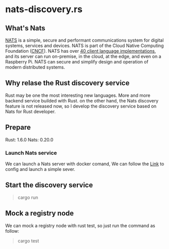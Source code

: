 # nats-discovery.rs

## What's Nats

[NATS](https://nats.io) is a simple, secure and performant communications system for digital systems, services and devices. NATS is part of the Cloud Native Computing Foundation ([CNCF](https://cncf.io)). NATS has over [40 client language implementations](https://nats.io/download/), and its server can run on-premise, in the cloud, at the edge, and even on a Raspberry Pi. NATS can secure and simplify design and operation of modern distributed systems.

## Why relase the Rust discovery service

Rust may be one the most interesting new languages. More and more backend service builded with Rust. on the other hand, the Nats discovery feature is not released now, so I develop the discovery service based on Nats for Rust developer.

## Prepare

Rust: 1.6.0
Nats: 0.20.0

### Launch Nats service

We can launch a Nats server with docker comand, We can follow the [Link](https://docs.nats.io/running-a-nats-service/nats_docker) to config and launch a simple sever.

## Start the discovery service

> cargo run

## Mock a registry node

We can mock a registry node with rust test, so just run the command as follow:

> cargo test
